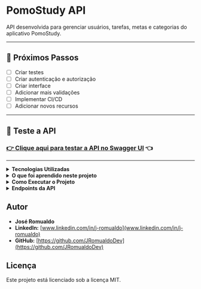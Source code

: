 # PomoStudy API

API desenvolvida para gerenciar usuários, tarefas, metas e categorias do aplicativo PomoStudy.

---

## 🚧 Próximos Passos

- [ ] Criar testes
- [ ] Criar autenticação e autorização
- [ ] Criar interface
- [ ] Adicionar mais validações
- [ ] Implementar CI/CD
- [ ] Adicionar novos recursos

---

## 🚀 Teste a API

### [**👉 Clique aqui para testar a API no Swagger UI**](https://pomostudy.onrender.com/swagger-ui/index.html) 👈

---

<details>
<summary><strong>Tecnologias Utilizadas</strong></summary>

- Java 21
- Spring Boot 3.4.0
- Spring Web
- Spring Data JPA
- PostgreSQL
- Maven
- SpringDoc OpenAPI (Swagger)

</details>

<details>
<summary><strong>O que foi aprendido neste projeto</strong></summary>

Este projeto foi uma oportunidade de aprofundar conhecimentos em desenvolvimento de APIs REST com Spring Boot, aplicando as melhores práticas do mercado. Abaixo, estão destacados os principais conceitos e tecnologias explorados:

### **Arquitetura e Design de API**

- **Arquitetura em Camadas:** A estruturação do projeto em camadas (Controller, Service, Repository) garantiu a separação de responsabilidades e a manutenibilidade do código.
- **DTOs (Data Transfer Objects):** Foram utilizados DTOs para desacoplar a representação dos dados da API das entidades do banco de dados, garantindo uma API mais flexível e segura.
- **Mapeamento de Objetos:** A implementação de mappers para converter DTOs em entidades e vice-versa automatizou o processo e evitou código repetitivo.
- **Validação de Dados:** O uso do Spring Boot Starter Validation e a criação de validadores customizados garantiram a integridade dos dados de entrada da API.
- **Tratamento de Exceções:** A implementação de um `GlobalExceptionHandler` centralizou o tratamento de exceções e o retorno de mensagens de erro consistentes para o cliente.
- **Documentação de API:** O SpringDoc OpenAPI (Swagger) foi utilizado para gerar a documentação da API de forma automática, facilitando o consumo da API por outros desenvolvedores.

### **Spring Boot e Ecossistema**

- **Spring Web:** O Spring Web foi o framework base para a criação dos endpoints da API REST.
- **Spring Data JPA:** O Spring Data JPA facilitou a persistência de dados com o PostgreSQL.
- **Injeção de Dependências:** A injeção de dependências do Spring foi fundamental para gerenciar os componentes da aplicação.
- **Spring Boot DevTools:** O Spring Boot DevTools agilizou o desenvolvimento com recursos como o live reload.

### **Banco de Dados**

- **PostgreSQL:** O PostgreSQL foi o banco de dados relacional escolhido para persistir os dados da aplicação.
- **H2 Database:** O H2 foi utilizado como banco de dados em memória para os testes automatizados.

### **Boas Práticas**

- **Enums:** Enums foram utilizados para representar conjuntos de valores fixos, como prioridade de tarefas e tipos de metas.
- **Tagging Interfaces:** Tagging interfaces foram aplicadas para agrupar validações em diferentes cenários (criação e atualização).
- **Testes:** Em construção.

</details>

<details>
<summary><strong>Como Executar o Projeto</strong></summary>

### **Pré-requisitos**

- Java 21
- Maven
- PostgreSQL

### **Configuração**

1.  **Clone o repositório:**
    ```bash
    git clone https://github.com/JRomualdoDev/PomoStudy.git
    ```
2.  **Configure o banco de dados:**
    - Crie um banco de dados PostgreSQL.
    - Atualize as configurações do banco de dados no arquivo `src/main/resources/application.properties`.
    - Caso queira usar o docker - Na pasta onde se encontra o arquivo docker-composer.yaml, executar no terminal docker-composer up -d

### **Executando a Aplicação**

```bash
mvn spring-boot:run
```

### **Executando os Testes**

```bash
mvn test
```

### **Acessando a Documentação da API (Swagger)**

Abra o seu navegador e acesse `http://localhost:8080/swagger-ui.html`.

</details>

<details>
<summary><strong>Endpoints da API</strong></summary>

A URL base para todos os endpoints é `/api`.

### Usuários

- **Criar Usuário**
  - `POST /user`
- **Editar Usuário**
  - `PUT /user/{id}`
- **Listar Todos os Usuários**
  - `GET /user`
- **Buscar Usuário por ID**
  - `GET /user/{id}`
- **Excluir Usuário**
  - `DELETE /user/{id}`

### Tarefas

- **Criar Tarefa**
  - `POST /task`
- **Editar Tarefa**
  - `PUT /task/{id}`
- **Listar Todas as Tarefas**
  - `GET /task`
- **Buscar Tarefa por ID**
  - `GET /task/{id}`
- **Excluir Tarefa**
  - `DELETE /task/{id}`

### Metas

- **Criar Meta**
  - `POST /goal`
- **Editar Meta**
  - `PUT /goal/{id}`
- **Listar Todas as Metas**
  - `GET /goal`
- **Buscar Meta por ID**
  - `GET /goal/{id}`
- **Excluir Meta**
  - `DELETE /goal/{id}`

### Categorias

- **Criar Categoria**
  - `POST /category`
- **Editar Categoria**
  - `PUT /category/{id}`
- **Listar Todas as Categorias**
  - `GET /category`
- **Buscar Categoria por ID**
  - `GET /category/{id}`
- **Excluir Categoria**
  - `DELETE /category/{id}`

</details>

## Autor

- **José Romualdo**
- **LinkedIn:** [www.linkedin.com/in/j-romualdo](www.linkedin.com/in/j-romualdo)
- **GitHub:** [https://github.com/JRomualdoDev](https://github.com/JRomualdoDev)

## Licença

Este projeto está licenciado sob a licença MIT.